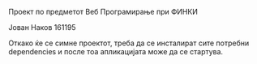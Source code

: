 Проект по предметот Веб Програмирање при ФИНКИ

Јован Наков 161195

Откако ќе се симне проектот, треба да се инсталират сите потребни dependencies и после тоа апликацијата може да се стартува.
